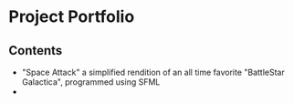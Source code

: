 # Project Portfolio

## Contents
- "Space Attack" a simplified rendition of an all time favorite "BattleStar Galactica", programmed using SFML
- 

